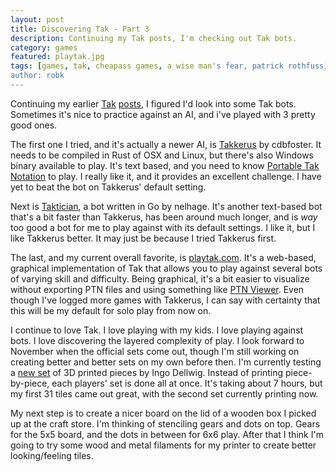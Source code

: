 ```yaml
---
layout: post
title: Discovering Tak - Part 3
description: Continuing my Tak posts, I'm checking out Tak bots.
category: games
featured: playtak.jpg
tags: [games, tak, cheapass games, a wise man's fear, patrick rothfuss]
author: robk
---
```


Continuing my earlier [Tak](http://pawnsperspective.com/Discovering-Tak/) [posts](http://pawnsperspective.com/Discovering-Tak-Part-2/), I figured I'd look into some Tak bots. Sometimes it's nice to practice against an AI, and i've played with 3 pretty good ones.

The first one I tried, and it's actually a newer AI, is [Takkerus](https://github.com/cdbfoster/takkerus) by cdbfoster. It needs to be compiled in Rust of OSX and Linux, but there's also Windows binary available to play. It's text based, and you need to know [Portable Tak Notation](https://www.reddit.com/r/Tak/wiki/portable_tak_notation) to play. I really like it, and it provides an excellent challenge. I have yet to beat the bot on Takkerus' default setting.

Next is [Taktician](https://github.com/nelhage/taktician), a bot written in Go by nelhage. It's another text-based bot that's a bit faster than Takkerus, has been around much longer, and is *way* too good a bot for me to play against with its default settings. I like it, but I like Takkerus better. It may just be because I tried Takkerus first.

The last, and my current overall favorite, is [playtak.com](http://playtak.com). It's a web-based, graphical implementation of Tak that allows you to play against several bots of varying skill and difficulty. Being graphical, it's a bit easier to visualize without exporting PTN files and using something like [PTN Viewer](https://jsfiddle.net/bwochinski/043hpzwu/embedded/result/). Even though I've logged more games with Takkerus, I can say with certainty that this will be my default for solo play from now on.

I continue to love Tak. I love playing with my kids. I love playing against bots. I love discovering the layered complexity of play. I look forward to November when the official sets come out, though I'm still working on creating better and better sets on my own before then. I'm currently testing a [new set](http://www.thingiverse.com/thing:1546860) of 3D printed pieces by Ingo Dellwig. Instead of printing piece-by-piece, each players' set is done all at once. It's taking about 7 hours, but my first 31 tiles came out great, with the second set currently printing now.

My next step is to create a nicer board on the lid of a wooden box I picked up at the craft store. I'm thinking of stenciling gears and dots on top. Gears for the 5x5 board, and the dots in between for 6x6 play. After that I think I'm going to try some wood and metal filaments for my printer to create better looking/feeling tiles.
